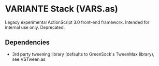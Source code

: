 # VARIANTE Stack (VARS.as)

Legacy experimental ActionScript 3.0 front-end framework. Intended for internal use only. Deprecated.

## Dependencies

- 3rd party tweening library (defaults to GreenSock's TweenMax library), see VSTween.as
